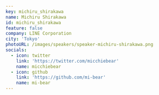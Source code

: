 ```yaml
---
key: michiru_shirakawa
name: Michiru Shirakawa
id: michiru_shirakawa
feature: false
company: LINE Corporation
city: 'Tokyo'
photoURL: /images/speakers/speaker-michiru-shirakawa.png
socials:
  - icon: twitter
    link: 'https://twitter.com/micchiebear'
    name: micchiebear
  - icon: github
    link: 'https://github.com/mi-bear'
    name: mi-bear
---
```

